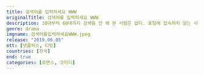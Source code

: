 ```yaml
---
title: 검색어를 입력하세요 WWW
originalTitle: 검색어를 입력하세요 WWW
description: 10대부터 60대까지 검색을 안 해 본 사람은 없다. 포털에 접속하지 않는 사람은 없다. 그리고 여기 성공에 대한 욕망으로 똘똘 뭉쳐 서로를 이기기 위해서 몸을 불사르는 세 여자가 있다. 입바른 소리로 판을 엎는 프로깽판러, 배타미. 분노조절장애의 폭력전과범, 차현. 성공 앞에 가차 없는 청순한 냉미녀, 송가경. 잘 나가고 싶은 이 세 여자에겐 욕망의 계기 같은 거 없다. 이들은 말한다. 성공하고 싶은데 이유가 왜 필요해. 가치관 선명하고 뚜렷한 세 여자들. 틀린 사람은 없다, 아주 많이 다를 뿐. 트렌드를 이끄는 포털사이트, 그 안에서 당당하게 일하는 여자들과 그녀들의 마음을 흔드는 남자들의 리얼 로맨스.
genre: drama
imgname: 검색어를입력하세요WWW.jpeg
release: "2019.06.05"
ott: [넷플릭스, 티빙]
countries: [한국]
end: true
categories: [로맨스, 코미디]
---
```

